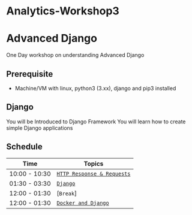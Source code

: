 # Analytics-Workshop3

# Advanced Django

One Day workshop on understanding Advanced Django

## Prerequisite

- Machine/VM with linux, python3 (3.xx), django and pip3 installed

## Django
You will be Introduced to Django Framework
You will learn how to create simple Django applications

## Schedule
| Time           | Topics                                            |
|----------------|---------------------------------------------------|
| 10:00 - 10:30  | [`HTTP Response & Requests`](http_req_and_res.md) |
| 01:30 - 03:30  | [`Django`](python_django.md)                      |
| 12:00 - 01:30  | [`Break`]                                         |
| 12:00 - 01:30  | [`Docker and Django`](django_docker.md)           |
